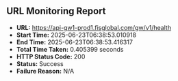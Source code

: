 ## URL Monitoring Report

- **URL:** https://api-gw1-prod1.fisglobal.com/gw/v1/health
- **Start Time:** 2025-06-23T06:38:53.010918
- **End Time:** 2025-06-23T06:38:53.416317
- **Total Time Taken:** 0.405399 seconds
- **HTTP Status Code:** 200
- **Status:** Success
- **Failure Reason:** N/A
